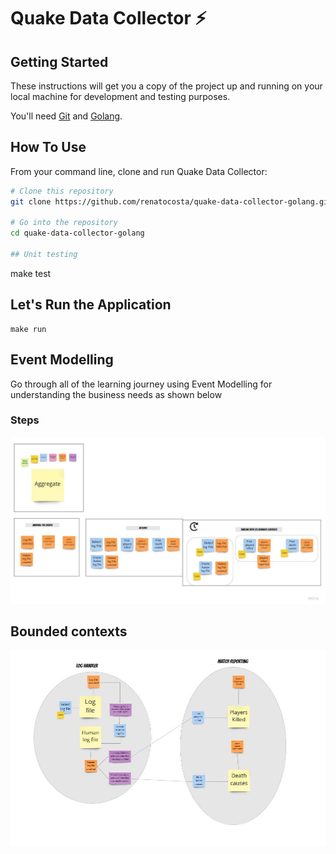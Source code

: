 # Quake Data Collector ⚡️

## Getting Started

These instructions will get you a copy of the project up and running on your local machine for development and testing purposes.

You'll need [Git](https://git-scm.com) and [Golang](https://go.dev/doc/install).


## How To Use 

From your command line, clone and run Quake Data Collector:

```bash
# Clone this repository
git clone https://github.com/renatocosta/quake-data-collector-golang.git

# Go into the repository
cd quake-data-collector-golang

## Unit testing
```
make test

## Let's Run the Application 
```
make run
```

## Event Modelling

Go through all of the learning journey using Event Modelling for understanding the business needs as shown below

### Steps
![Image](./assets/EventModelling.jpg?raw=true)

## Bounded contexts
![Image](./assets/EventModellingOutcome.jpg?raw=true)
